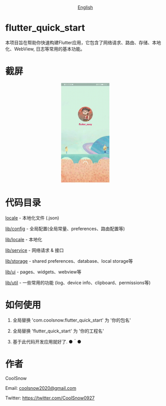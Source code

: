 <!--
 * @Description: 
 * @Author: CoolSnow (coolsnow2020@gmail.com)
 * @Date: 2020-09-10 15:02:22
 * @LastEditors: CoolSnow
 * @LastEditTime: 2020-09-17 17:26:27
-->
<p align="center">
    <a href="README.md">English</a>
</p>

# flutter_quick_start
本项目旨在帮助你快速构建Flutter应用，它包含了网络请求、路由、存储、本地化、WebView, 日志等常用的基本功能。

# 截屏
<p align="center">
  <img src="screenshot/screen.gif" width="30%" />
</p>

# 代码目录

<a href="locale">locale</a> - 本地化文件 (.json)

<a href="lib/config">lib/config</a> - 全局配置(全局常量、preferences、路由配置等)

<a href="lib/locale">lib/locale</a> - 本地化

<a href="lib/service">lib/service</a> - 网络请求 & 接口

<a href="lib/storage">lib/storage</a> - shared preferences、database、local storage等

<a href="lib/ui">lib/ui</a> - pages、widgets、webview等

<a href="lib/util">lib/util</a> - 一些常用的功能 (log、device info、clipboard、permissions等)

# 如何使用

1. 全局替换 'com.coolsnow.flutter_quick_start' 为 '你的包名'

2. 全局替换 'flutter_quick_start' 为 '你的工程名'

3. 基于此代码开发应用就好了. ●＾●

# 作者

CoolSnow

Email: coolsnow2020@gmail.com

Twitter: https://twitter.com/CoolSnow0927